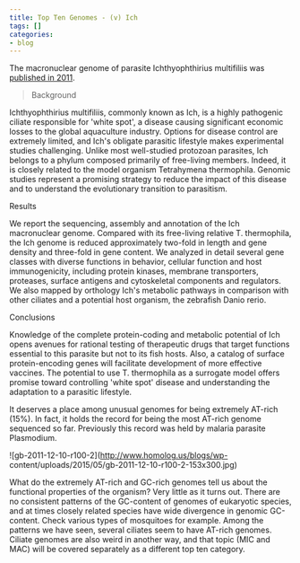 ```yaml
---
title: Top Ten Genomes - (v) Ich
tags: []
categories:
- blog
---
```

The macronuclear genome of parasite Ichthyophthirius multifiliis was
[published in 2011](http://genomebiology.com/2011/12/10/r100).
<!--more-->

> Background

Ichthyophthirius multifiliis, commonly known as Ich, is a highly pathogenic
ciliate responsible for 'white spot', a disease causing significant economic
losses to the global aquaculture industry. Options for disease control are
extremely limited, and Ich's obligate parasitic lifestyle makes experimental
studies challenging. Unlike most well-studied protozoan parasites, Ich belongs
to a phylum composed primarily of free-living members. Indeed, it is closely
related to the model organism Tetrahymena thermophila. Genomic studies
represent a promising strategy to reduce the impact of this disease and to
understand the evolutionary transition to parasitism.

Results

We report the sequencing, assembly and annotation of the Ich macronuclear
genome. Compared with its free-living relative T. thermophila, the Ich genome
is reduced approximately two-fold in length and gene density and three-fold in
gene content. We analyzed in detail several gene classes with diverse
functions in behavior, cellular function and host immunogenicity, including
protein kinases, membrane transporters, proteases, surface antigens and
cytoskeletal components and regulators. We also mapped by orthology Ich's
metabolic pathways in comparison with other ciliates and a potential host
organism, the zebrafish Danio rerio.

Conclusions

Knowledge of the complete protein-coding and metabolic potential of Ich opens
avenues for rational testing of therapeutic drugs that target functions
essential to this parasite but not to its fish hosts. Also, a catalog of
surface protein-encoding genes will facilitate development of more effective
vaccines. The potential to use T. thermophila as a surrogate model offers
promise toward controlling 'white spot' disease and understanding the
adaptation to a parasitic lifestyle.

It deserves a place among unusual genomes for being extremely AT-rich (15%).
In fact, it holds the record for being the most AT-rich genome sequenced so
far. Previously this record was held by malaria parasite Plasmodium.

![gb-2011-12-10-r100-2](http://www.homolog.us/blogs/wp-
content/uploads/2015/05/gb-2011-12-10-r100-2-153x300.jpg)

What do the extremely AT-rich and GC-rich genomes tell us about the functional
properties of the organism? Very little as it turns out. There are no
consistent patterns of the GC-content of genomes of eukaryotic species, and at
times closely related species have wide divergence in genomic GC-content.
Check various types of mosquitoes for example. Among the patterns we have
seen, several ciliates seem to have AT-rich genomes. Ciliate genomes are also
weird in another way, and that topic (MIC and MAC) will be covered separately
as a different top ten category.

